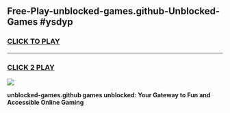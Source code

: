 
## Free-Play-unblocked-games.github-Unblocked-Games #ysdyp
<h3>
<a href="https://news.freeplayer.one?title=unblocked-games.github&ref=8M">CLICK TO PLAY</a></h3>
<hr>

<h3>
<a href="https://news.freeplayer.one?title=unblocked-games.github&ref=8M">CLICK 2 PLAY</a>
  
</h3>

<a href="https://news.freeplayer.one?title=unblocked-games.github&ref=8M"><img src="https://clearcache.store/games.png"></a>


**unblocked-games.github games unblocked: Your Gateway to Fun and Accessible Online Gaming**
